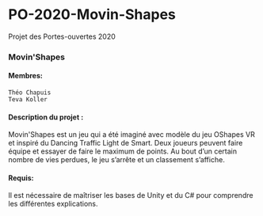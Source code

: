 # PO-2020-Movin-Shapes
Projet des Portes-ouvertes 2020

### Movin'Shapes

#### Membres: 
	Théo Chapuis
	Teva Koller
  
  #### Description du projet :
  Movin'Shapes est un jeu qui a été imaginé avec modèle du jeu OShapes VR et inspiré du Dancing Traffic Light de Smart. Deux joueurs peuvent faire équipe et essayer de faire le maximum de points. Au bout d’un certain nombre de vies perdues, le jeu s’arrête et un classement s’affiche.
  
  #### Requis:
  Il est nécessaire de maîtriser les bases de Unity et du C# pour comprendre les différentes explications.
